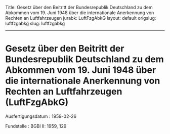 Title: Gesetz über den Beitritt der Bundesrepublik Deutschland zu dem Abkommen vom
  19. Juni 1948 über die internationale Anerkennung von Rechten an Luftfahrzeugen
jurabk: LuftFzgAbkG
layout: default
origslug: luftfzgabkg
slug: luftfzgabkg

---

# Gesetz über den Beitritt der Bundesrepublik Deutschland zu dem Abkommen vom 19. Juni 1948 über die internationale Anerkennung von Rechten an Luftfahrzeugen (LuftFzgAbkG)

Ausfertigungsdatum
:   1959-02-26

Fundstelle
:   BGBl II: 1959, 129


